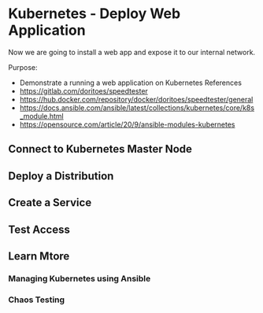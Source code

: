 # Kubernetes - Deploy Web Application
Now we are going to install a web app and expose it to our internal network.

Purpose:
- Demonstrate a running a web application on Kubernetes
References
- https://gitlab.com/doritoes/speedtester
- https://hub.docker.com/repository/docker/doritoes/speedtester/general
- https://docs.ansible.com/ansible/latest/collections/kubernetes/core/k8s_module.html
- https://opensource.com/article/20/9/ansible-modules-kubernetes

## Connect to Kubernetes Master Node
## Deploy a Distribution
## Create a Service
## Test Access
## Learn Mtore
### Managing Kubernetes using Ansible
### Chaos Testing
